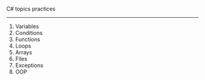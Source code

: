 C# topics practices
<hr/>

1. Variables
2. Conditions
3. Functions
4. Loops
5. Arrays
6. Files
7. Exceptions
8. OOP